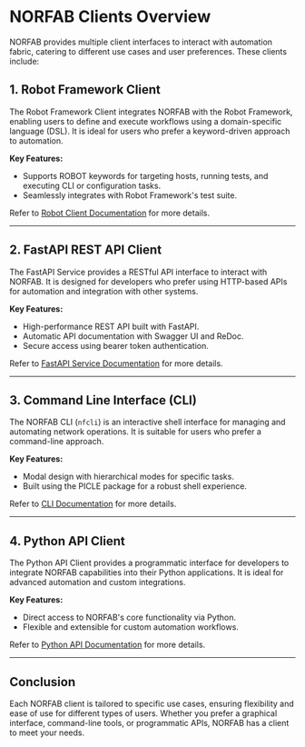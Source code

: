 # NORFAB Clients Overview

NORFAB provides multiple client interfaces to interact with automation fabric, catering to different use cases and user preferences. These clients include:

## 1. Robot Framework Client

The Robot Framework Client integrates NORFAB with the Robot Framework, enabling users to define and execute workflows using a domain-specific language (DSL). It is ideal for users who prefer a keyword-driven approach to automation.

**Key Features:**
- Supports ROBOT keywords for targeting hosts, running tests, and executing CLI or configuration tasks.
- Seamlessly integrates with Robot Framework's test suite.

Refer to [Robot Client Documentation](clients_robot_client_overview.md) for more details.

---

## 2. FastAPI REST API Client

The FastAPI Service provides a RESTful API interface to interact with NORFAB. It is designed for developers who prefer using HTTP-based APIs for automation and integration with other systems.

**Key Features:**
- High-performance REST API built with FastAPI.
- Automatic API documentation with Swagger UI and ReDoc.
- Secure access using bearer token authentication.

Refer to [FastAPI Service Documentation](workers/fastapi/services_fastapi_service.md) for more details.

---

## 3. Command Line Interface (CLI)

The NORFAB CLI (`nfcli`) is an interactive shell interface for managing and automating network operations. It is suitable for users who prefer a command-line approach.

**Key Features:**
- Modal design with hierarchical modes for specific tasks.
- Built using the PICLE package for a robust shell experience.

Refer to [CLI Documentation](clients_nfcli_overview.md) for more details.

---

## 4. Python API Client

The Python API Client provides a programmatic interface for developers to integrate NORFAB capabilities into their Python applications. It is ideal for advanced automation and custom integrations.

**Key Features:**
- Direct access to NORFAB's core functionality via Python.
- Flexible and extensible for custom automation workflows.

Refer to [Python API Documentation](clients_python_api_overview.md) for more details.

---

## Conclusion

Each NORFAB client is tailored to specific use cases, ensuring flexibility and ease of use for different types of users. Whether you prefer a graphical interface, command-line tools, or programmatic APIs, NORFAB has a client to meet your needs.
